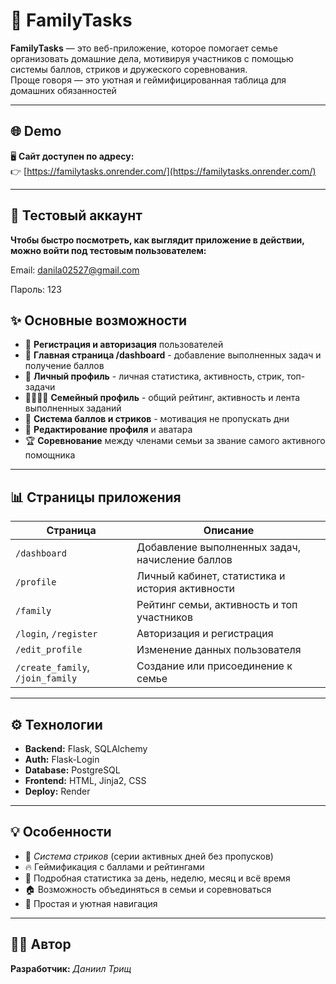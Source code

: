 # 🏡 FamilyTasks

**FamilyTasks** — это веб-приложение, которое помогает семье организовать домашние дела, мотивируя участников с помощью системы баллов, стриков и дружеского соревнования.  
Проще говоря — это уютная и геймифицированная таблица для домашних обязанностей 

---

## 🌐 Demo

🖥 **Сайт доступен по адресу:**  
👉 [https://familytasks.onrender.com/](https://familytasks.onrender.com/)

---

## 🔑 Тестовый аккаунт

**Чтобы быстро посмотреть, как выглядит приложение в действии, можно войти под тестовым пользователем:**

Email: danila02527@gmail.com

Пароль: 123
## ✨ Основные возможности

- 🔑 **Регистрация и авторизация** пользователей  
- 🧺 **Главная страница /dashboard** - добавление выполненных задач и получение баллов  
- 👤 **Личный профиль** - личная статистика, активность, стрик, топ-задачи  
- 👨‍👩‍👧‍👦 **Семейный профиль** - общий рейтинг, активность и лента выполненных заданий  
- 🎯 **Система баллов и стриков** - мотивация не пропускать дни  
- 💾 **Редактирование профиля** и аватара  
- 🏆 **Соревнование** между членами семьи за звание самого активного помощника

---

## 📊 Страницы приложения

| Страница | Описание |
|-----------|-----------|
| `/dashboard` | Добавление выполненных задач, начисление баллов |
| `/profile` | Личный кабинет, статистика и история активности |
| `/family` | Рейтинг семьи, активность и топ участников |
| `/login`, `/register` | Авторизация и регистрация |
| `/edit_profile` | Изменение данных пользователя |
| `/create_family`, `/join_family` | Создание или присоединение к семье |

---

## ⚙️ Технологии

- **Backend:** Flask, SQLAlchemy
- **Auth:** Flask-Login  
- **Database:** PostgreSQL  
- **Frontend:** HTML, Jinja2, CSS  
- **Deploy:** Render  

---

## 💡 Особенности

- 📅 *Система стриков* (серии активных дней без пропусков)  
- 🔥 Геймификация с баллами и рейтингами  
- 🧮 Подробная статистика за день, неделю, месяц и всё время  
- 🏠 Возможность объединяться в семьи и соревноваться  
- 💬 Простая и уютная навигация  

---

## 🧑‍💻 Автор

**Разработчик:** *Даниил Трищ*  
